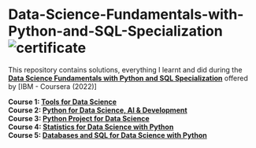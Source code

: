 # Data-Science-Fundamentals-with-Python-and-SQL-Specialization![certificate](CourseraJUZBKPRRXS4U.png)

This repository contains solutions, everything I learnt and did during the **[Data Science Fundamentals with Python and SQL Specialization](https://www.coursera.org/specializations/data-science-fundamentals-python-sql)** offered by [IBM - Coursera (2022)]

**Course 1: [Tools for Data Science](https://www.coursera.org/learn/open-source-tools-for-data-science?specialization=data-science-fundamentals-python-sql)** <br /> 
**Course 2: [Python for Data Science, AI & Development](https://www.coursera.org/learn/python-for-applied-data-science-ai?specialization=data-science-fundamentals-python-sql)** <br />
**Course 3: [Python Project for Data Science](https://www.coursera.org/learn/python-project-for-data-science?specialization=data-science-fundamentals-python-sql)** <br /> 
**Course 4: [Statistics for Data Science with Python](https://www.coursera.org/learn/statistics-for-data-science-python?specialization=data-science-fundamentals-python-sql)** <br /> 
**Course 5: [Databases and SQL for Data Science with Python](https://www.coursera.org/learn/sql-data-science?specialization=data-science-fundamentals-python-sql)**


 <br />
  <br />
